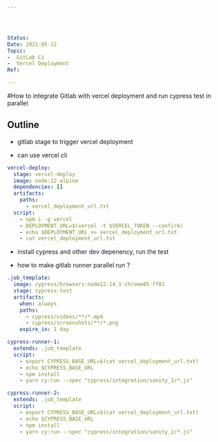 ```yaml
---




Status: 
Date: 2021-05-12
Topic:
-  GitLab Ci
-  Vercel Deployment
Ref:

---
```





#How to integrate Gitlab with vercel deployment and run cypress test in parallel



## Outline

* gitlab stage to trigger vercel deployment

* can use vercel cli 


```yml
vercel-deploy:
  stage: vercel-deploy
  image: node:12-alpine
  dependencies: []
  artifacts:
    paths:
      - vercel_deployment_url.txt
  script:
    - npm i -g vercel
    - DEPLOYMENT_URL=$(vercel -t $VERCEL_TOKEN --confirm)
    - echo $DEPLOYMENT_URL >> vercel_deployment_url.txt
    - cat vercel_deployment_url.txt


```

* install cypress and other dev depenency, run the test


* how to make gitlab runner parallel run ?

```yml
.job_template:
  image: cypress/browsers:node12.14.1-chrome85-ff81
  stage: cypress-test
  artifacts:
    when: always
    paths:
      - cypress/videos/**/*.mp4
      - cypress/screenshots/**/*.png
    expire_in: 1 day

cypress-runner-1:
  extends: .job_template
  script:
    - export CYPRESS_BASE_URL=$(cat vercel_deployment_url.txt)
    - echo $CYPRESS_BASE_URL
    - npm install
    - yarn cy:run --spec "cypress/integration/sanity_1/*.js"

cypress-runner-2:
  extends: .job_template
  script:
    - export CYPRESS_BASE_URL=$(cat vercel_deployment_url.txt)
    - echo $CYPRESS_BASE_URL
    - npm install
    - yarn cy:run --spec "cypress/integration/sanity_2/*.js"


```

